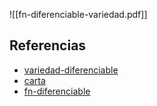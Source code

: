 ![[fn-diferenciable-variedad.pdf]]

## Referencias
- [variedad-diferenciable](./variedad-diferenciable.md)
- [carta](./carta.md)
- [fn-diferenciable](./fn-diferenciable.md)
